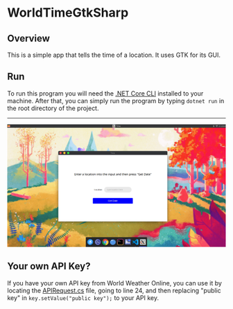 # WorldTimeGtkSharp
## Overview
This is a simple app that tells the time of a location. It uses GTK for its GUI.
## Run
To run this program you will need the [.NET Core CLI](https://dotnet.microsoft.com/download) installed to your machine. After that, you can simply run the program by typing `dotnet run` in the root directory of the project.
***
![Example of the app](example.png)
## Your own API Key?
If you have your own API key from World Weather Online, you can use it by locating the [APIRequest.cs](/APIRequest.cs) file, going to line 24, and then replacing "public key" in `key.setValue("public key");` to your API key.
